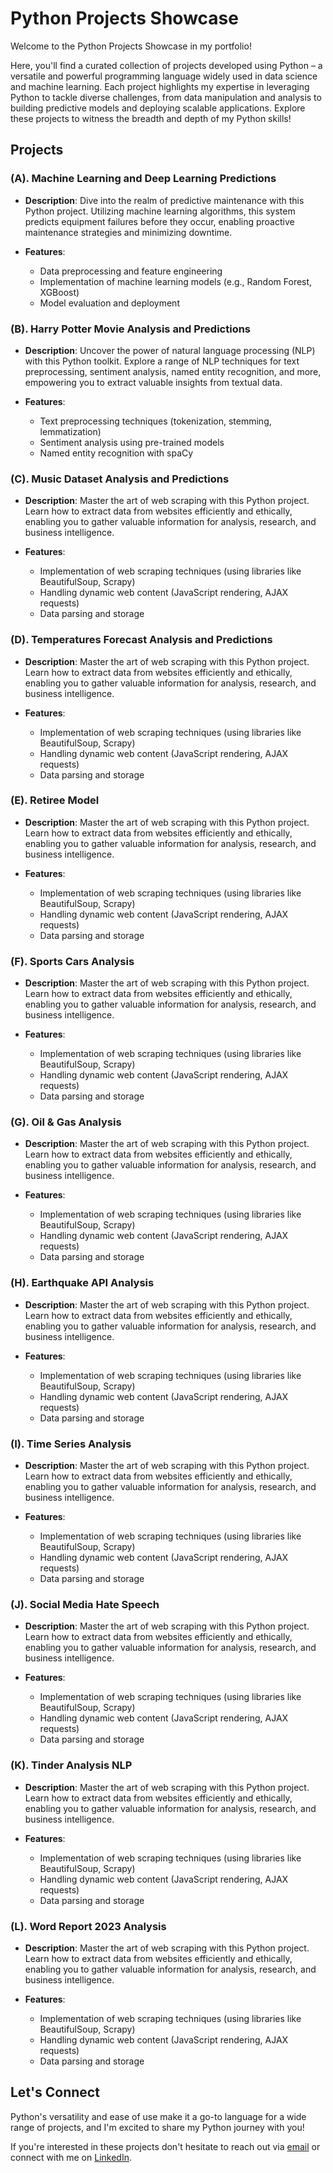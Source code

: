 # Python Projects Showcase

Welcome to the Python Projects Showcase in my portfolio! 

Here, you'll find a curated collection of projects developed using Python – a versatile and powerful programming language widely used in data science and machine learning. Each project highlights my expertise in leveraging Python to tackle diverse challenges, from data manipulation and analysis to building predictive models and deploying scalable applications. Explore these projects to witness the breadth and depth of my Python skills!

## Projects

### (A). Machine Learning and Deep Learning Predictions

- **Description**: Dive into the realm of predictive maintenance with this Python project. Utilizing machine learning algorithms, this system predicts equipment failures before they occur, enabling proactive maintenance strategies and minimizing downtime.
  
- **Features**:
  - Data preprocessing and feature engineering
  - Implementation of machine learning models (e.g., Random Forest, XGBoost)
  - Model evaluation and deployment
  
### (B). Harry Potter Movie Analysis and Predictions

- **Description**: Uncover the power of natural language processing (NLP) with this Python toolkit. Explore a range of NLP techniques for text preprocessing, sentiment analysis, named entity recognition, and more, empowering you to extract valuable insights from textual data.
  
- **Features**:
  - Text preprocessing techniques (tokenization, stemming, lemmatization)
  - Sentiment analysis using pre-trained models
  - Named entity recognition with spaCy
  
### (C). Music Dataset Analysis and Predictions

- **Description**: Master the art of web scraping with this Python project. Learn how to extract data from websites efficiently and ethically, enabling you to gather valuable information for analysis, research, and business intelligence.
  
- **Features**:
  - Implementation of web scraping techniques (using libraries like BeautifulSoup, Scrapy)
  - Handling dynamic web content (JavaScript rendering, AJAX requests)
  - Data parsing and storage
 
### (D). Temperatures Forecast Analysis and Predictions

- **Description**: Master the art of web scraping with this Python project. Learn how to extract data from websites efficiently and ethically, enabling you to gather valuable information for analysis, research, and business intelligence.
  
- **Features**:
  - Implementation of web scraping techniques (using libraries like BeautifulSoup, Scrapy)
  - Handling dynamic web content (JavaScript rendering, AJAX requests)
  - Data parsing and storage
 
### (E). Retiree Model

- **Description**: Master the art of web scraping with this Python project. Learn how to extract data from websites efficiently and ethically, enabling you to gather valuable information for analysis, research, and business intelligence.
  
- **Features**:
  - Implementation of web scraping techniques (using libraries like BeautifulSoup, Scrapy)
  - Handling dynamic web content (JavaScript rendering, AJAX requests)
  - Data parsing and storage
 
### (F). Sports Cars Analysis

- **Description**: Master the art of web scraping with this Python project. Learn how to extract data from websites efficiently and ethically, enabling you to gather valuable information for analysis, research, and business intelligence.
  
- **Features**:
  - Implementation of web scraping techniques (using libraries like BeautifulSoup, Scrapy)
  - Handling dynamic web content (JavaScript rendering, AJAX requests)
  - Data parsing and storage
 
### (G). Oil & Gas Analysis

- **Description**: Master the art of web scraping with this Python project. Learn how to extract data from websites efficiently and ethically, enabling you to gather valuable information for analysis, research, and business intelligence.
  
- **Features**:
  - Implementation of web scraping techniques (using libraries like BeautifulSoup, Scrapy)
  - Handling dynamic web content (JavaScript rendering, AJAX requests)
  - Data parsing and storage
 
### (H). Earthquake API Analysis

- **Description**: Master the art of web scraping with this Python project. Learn how to extract data from websites efficiently and ethically, enabling you to gather valuable information for analysis, research, and business intelligence.
  
- **Features**:
  - Implementation of web scraping techniques (using libraries like BeautifulSoup, Scrapy)
  - Handling dynamic web content (JavaScript rendering, AJAX requests)
  - Data parsing and storage
 
### (I). Time Series Analysis

- **Description**: Master the art of web scraping with this Python project. Learn how to extract data from websites efficiently and ethically, enabling you to gather valuable information for analysis, research, and business intelligence.
  
- **Features**:
  - Implementation of web scraping techniques (using libraries like BeautifulSoup, Scrapy)
  - Handling dynamic web content (JavaScript rendering, AJAX requests)
  - Data parsing and storage
 
### (J). Social Media Hate Speech

- **Description**: Master the art of web scraping with this Python project. Learn how to extract data from websites efficiently and ethically, enabling you to gather valuable information for analysis, research, and business intelligence.
  
- **Features**:
  - Implementation of web scraping techniques (using libraries like BeautifulSoup, Scrapy)
  - Handling dynamic web content (JavaScript rendering, AJAX requests)
  - Data parsing and storage
 
### (K). Tinder Analysis NLP

- **Description**: Master the art of web scraping with this Python project. Learn how to extract data from websites efficiently and ethically, enabling you to gather valuable information for analysis, research, and business intelligence.
  
- **Features**:
  - Implementation of web scraping techniques (using libraries like BeautifulSoup, Scrapy)
  - Handling dynamic web content (JavaScript rendering, AJAX requests)
  - Data parsing and storage
 
### (L). Word Report 2023 Analysis

- **Description**: Master the art of web scraping with this Python project. Learn how to extract data from websites efficiently and ethically, enabling you to gather valuable information for analysis, research, and business intelligence.
  
- **Features**:
  - Implementation of web scraping techniques (using libraries like BeautifulSoup, Scrapy)
  - Handling dynamic web content (JavaScript rendering, AJAX requests)
  - Data parsing and storage
  
## Let's Connect

Python's versatility and ease of use make it a go-to language for a wide range of projects, and I'm excited to share my Python journey with you! 

If you're interested in these projects don't hesitate to reach out via [email](mailto:gabchouraqui@gmail.com) or connect with me on [LinkedIn](https://www.linkedin.com/in/gabrielchouraqui).
